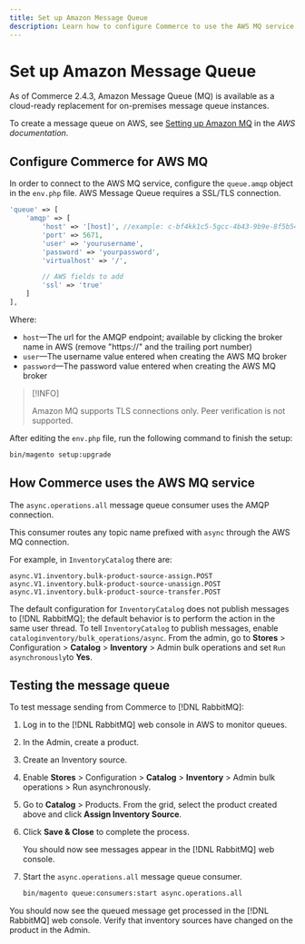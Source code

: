 ```yaml
---
title: Set up Amazon Message Queue
description: Learn how to configure Commerce to use the AWS MQ service.
---
```


# Set up Amazon Message Queue

As of Commerce 2.4.3, Amazon Message Queue (MQ) is available as a cloud-ready replacement for on-premises message queue instances.

To create a message queue on AWS, see [Setting up Amazon MQ](https://docs.aws.amazon.com/amazon-mq/latest/developer-guide/amazon-mq-setting-up.html) in the _AWS documentation_.

## Configure Commerce for AWS MQ

In order to connect to the AWS MQ service, configure the `queue.amqp` object in the `env.php` file.
AWS Message Queue requires a SSL/TLS connection.

```php
'queue' => [
    'amqp' => [
        'host' => '[host]', //example: c-bf4kk1c5-5gcc-4b43-9b9e-8f5b54d234.mq.us-west-3.amazonaws.com
        'port' => 5671,
        'user' => 'yourusername',
        'password' => 'yourpassword',
        'virtualhost' => '/',

        // AWS fields to add
        'ssl' => 'true'
    ]
],
```

Where:

- `host`—The url for the AMQP endpoint; available by clicking the broker name in AWS (remove "https://" and the trailing port number)
- `user`—The username value entered when creating the AWS MQ broker
- `password`—The password value entered when creating the AWS MQ broker

>[!INFO]
>
>Amazon MQ supports TLS connections only. Peer verification is not supported.

After editing the `env.php` file, run the following command to finish the setup:

```bash
bin/magento setup:upgrade
```

## How Commerce uses the AWS MQ service

The `async.operations.all` message queue consumer uses the AMQP connection.

This consumer routes any topic name prefixed with `async` through the AWS MQ connection.

For example, in `InventoryCatalog` there are:

```text
async.V1.inventory.bulk-product-source-assign.POST
async.V1.inventory.bulk-product-source-unassign.POST
async.V1.inventory.bulk-product-source-transfer.POST
```

The default configuration for `InventoryCatalog` does not publish messages to [!DNL RabbitMQ]; the default behavior is to perform the action in the same user thread. To tell `InventoryCatalog` to publish messages, enable `cataloginventory/bulk_operations/async`. From the admin, go to **Stores** > Configuration > **Catalog** > **Inventory** > Admin bulk operations and set  `Run asynchronously`to **Yes**.

## Testing the message queue

To test message sending from Commerce to [!DNL RabbitMQ]:

1. Log in to the [!DNL RabbitMQ] web console in AWS to monitor queues.
1. In the Admin, create a product.
1. Create an Inventory source.
1. Enable **Stores** > Configuration > **Catalog** > **Inventory** > Admin bulk operations > Run asynchronously.
1. Go to **Catalog** > Products. From the grid, select the product created above and click **Assign Inventory Source**.
1. Click **Save & Close** to complete the process.

   You should now see messages appear in the [!DNL RabbitMQ] web console.

1. Start the `async.operations.all` message queue consumer.

   ```bash
   bin/magento queue:consumers:start async.operations.all
   ```

You should now see the queued message get processed in the [!DNL RabbitMQ] web console.
Verify that inventory sources have changed on the product in the Admin.
